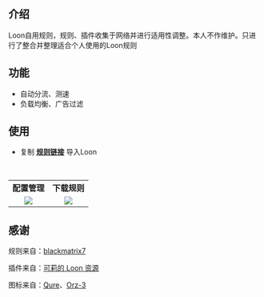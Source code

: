 ## 介绍
Loon自用规则，规则、插件收集于网络并进行适用性调整。本人不作维护。只进行了整合并整理适合个人使用的Loon规则

## 功能
- 自动分流、测速
- 负载均衡、广告过滤

## 使用
- 复制 **[规则链接](https://raw.githubusercontent.com/dqzboy/Loon_Rule/main/conf/loon.conf)** 导入Loon

<br/>
<table>
    <tr>
      <td width="50%" align="center"><b>配置管理</b></td>
      <td width="50%" align="center"><b>下载规则</b></td>
    </tr>
    <tr>
        <td width="50%" align="center"><img src="https://github.com/user-attachments/assets/518b4c0f-e6bb-4cf1-89df-416b3375bf2f?raw=true"></td>
        <td width="50%" align="center"><img src=https://github.com/user-attachments/assets/73bd376b-a88e-4113-b681-8e262de7e264?raw=true"></td>
    </tr>
</table>


## 感谢
规则来自：[blackmatrix7](https://github.com/blackmatrix7/ios_rule_script/tree/master/rule/Loon)

插件来自：[可莉的 Loon 资源](https://github.com/luestr/ProxyResource)

图标来自：[Qure](https://github.com/Koolson/Qure)、[Orz-3](https://github.com/Orz-3/mini/tree/master/Color)
